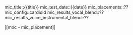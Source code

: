 
mic_title::{{title}}
mic_test_date::{{date}}
mic_placements::??
mic_config::cardioid
mic_results_vocal_blend::??
mic_results_voice_instrumental_blend::??

[[moc - mic_placement]]